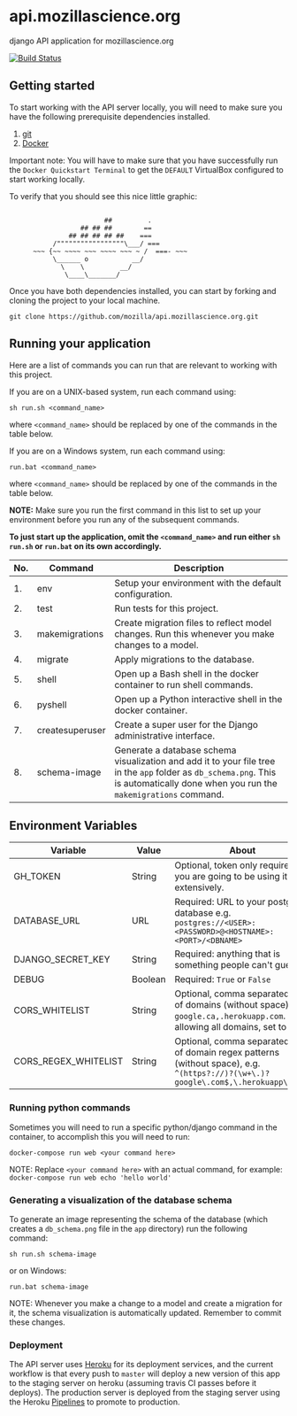 # api.mozillascience.org
django API application for mozillascience.org

[![Build Status](https://travis-ci.org/mozilla/api.mozillascience.org.svg?branch=master)](https://travis-ci.org/mozilla/api.mozillascience.org)

## Getting started

To start working with the API server locally, you will need to make sure you have the following prerequisite dependencies installed.

1. [git](https://git-scm.com/)
2. [Docker](https://docs.docker.com/engine/installation/)

Important note: You will have to make sure that you have successfully run the `Docker Quickstart Terminal` to get the `DEFAULT` VirtualBox configured to start working locally.

To verify that you should see this nice little graphic:

```

                        ##         .
                  ## ## ##        ==
               ## ## ## ## ##    ===
           /"""""""""""""""""\___/ ===
      ~~~ {~~ ~~~~ ~~~ ~~~~ ~~~ ~ /  ===- ~~~
           \______ o           __/
             \    \         __/
              \____\_______/
```


Once you have both dependencies installed, you can start by forking and cloning the project to your local machine.

```
git clone https://github.com/mozilla/api.mozillascience.org.git
```

## Running your application

Here are a list of commands you can run that are relevant to working with this project.

If you are on a UNIX-based system, run each command using:
```
sh run.sh <command_name>
```
where `<command_name>` should be replaced by one of the commands in the table below.

If you are on a Windows system, run each command using:
```
run.bat <command_name>
```
where `<command_name>` should be replaced by one of the commands in the table below.

**NOTE:** Make sure you run the first command in this list to set up your environment before you run any of the subsequent commands.

**To just start up the application, omit the `<command_name>` and run either `sh run.sh` or `run.bat` on its own accordingly.**

|No.|Command|Description|
|--------|-----|-----|
| 1. | env | Setup your environment with the default configuration. |
| 2. | test | Run tests for this project. |
| 3. | makemigrations | Create migration files to reflect model changes. Run this whenever you make changes to a model. |
| 4. | migrate | Apply migrations to the database. |
| 5. | shell | Open up a Bash shell in the docker container to run shell commands. |
| 6. | pyshell | Open up a Python interactive shell in the docker container. |
| 7. | createsuperuser | Create a super user for the Django administrative interface. |
| 8. | schema-image | Generate a database schema visualization and add it to your file tree in the `app` folder as `db_schema.png`. This is automatically done when you run the `makemigrations` command. |

## Environment Variables

|Variable|Value|About|
|--------|-----|-----|
| GH_TOKEN | String | Optional, token only required if you are going to be using it extensively.|
| DATABASE_URL | URL | Required: URL to your postgres database e.g. `postgres://<USER>:<PASSWORD>@<HOSTNAME>:<PORT>/<DBNAME>`|
| DJANGO_SECRET_KEY | String | Required: anything that is something people can't guess!|
| DEBUG | Boolean | Required: `True` or `False` |
|CORS_WHITELIST| String | Optional, comma separated list of domains (without space), e.g. `google.ca,.herokuapp.com`. For allowing all domains, set to `*`|
|CORS_REGEX_WHITELIST| String | Optional, comma separated list of domain regex patterns (without space), e.g. `^(https?://)?(\w+\.)?google\.com$,\.herokuapp\.com$`|

### Running python commands

Sometimes you will need to run a specific python/django command in the container, to accomplish this you will need to run:

```
docker-compose run web <your command here>
```

NOTE: Replace `<your command here>` with an actual command, for example: `docker-compose run web echo 'hello world'`

### Generating a visualization of the database schema

To generate an image representing the schema of the database (which creates a `db_schema.png` file in the `app` directory) run the following command:

```
sh run.sh schema-image
```

or on Windows:
```
run.bat schema-image
```

NOTE: Whenever you make a change to a model and create a migration for it, the schema visualization is automatically updated. Remember to commit these changes.

### Deployment

The API server uses [Heroku](https://www.heroku.com/) for its deployment services, and the current workflow is that
every push to `master` will deploy a new version of this app to the staging server on heroku (assuming travis CI passes before it deploys).
The production server is deployed from the staging server using the Heroku [Pipelines](https://devcenter.heroku.com/articles/pipelines) to promote to production.
